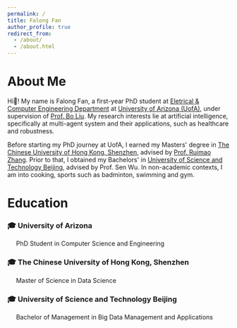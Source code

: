 ```yaml
---
permalink: /
title: Falong Fan
author_profile: true
redirect_from: 
  - /about/
  - /about.html
---
```


# About Me

Hi👋! My name is Falong Fan, a first-year PhD student at [Eletrical & Computer Engineering Department](https://ece.engineering.arizona.edu/) at [University of Arizona (UofA)](https://www.arizona.edu/), under supervision of [Prof. Bo Liu](https://ergodicmarkovian.github.io/main/). My research interests lie at artificial intelligence, specifically at multi-agent system and their applications, such as healthcare and robustness. 

Before starting my PhD journey at UofA, I earned my Masters' degree in [The Chinese University of Hong Kong, Shenzhen](https://www.cuhk.edu.cn/en), advised by [Prof. Ruimao Zhang](http://zhangruimao.site/). Prior to that, I obtained my Bachelors' in [University of Science and Technology Beijing](https://en.ustb.edu.cn/), advised by Prof. Sen Wu. In non-academic contexts, I am into cooking, sports such as badminton, swimming and gym. 

# Education
<h3>🎓 University of Arizona</h3>       
&nbsp;&nbsp;&nbsp;&nbsp;&nbsp;PhD Student in Computer Science and Engineering    
<h3>🎓 The Chinese University of Hong Kong, Shenzhen</h3>       
&nbsp;&nbsp;&nbsp;&nbsp;&nbsp;Master of Science in Data Science     
<h3>🎓 University of Science and Technology Beijing</h3>       
&nbsp;&nbsp;&nbsp;&nbsp;&nbsp;Bachelor of Management in Big Data Management and Applications     

